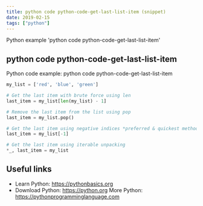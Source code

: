 ```yaml
---
title: python code python-code-get-last-list-item (snippet)
date: 2019-02-15
tags: ["python"]
---
```

Python example 'python code python-code-get-last-list-item'


## python code python-code-get-last-list-item

Python code example: python code python-code-get-last-list-item

```python
my_list = ['red', 'blue', 'green']

# Get the last item with brute force using len
last_item = my_list[len(my_list) - 1]

# Remove the last item from the list using pop
last_item = my_list.pop() 

# Get the last item using negative indices *preferred & quickest method*
last_item = my_list[-1]

# Get the last item using iterable unpacking
*_, last_item = my_list


```

## Useful links

- Learn Python: https://pythonbasics.org
- Download Python: https://python.org
More Python: https://pythonprogramminglanguage.com
